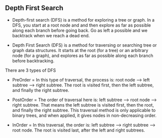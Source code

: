 ## Depth First Search

- Depth-first search (DFS) is a method for exploring a tree or graph. In a DFS, you start at a root node and and then explore as far as possible along each branch before going back. Go as left a possible and we backtrack when we reach a dead end.

- Depth First Search (DFS) is a method for traversing or searching tree or graph data structures. It starts at the root (for a tree) or an arbitrary node (for a graph), and explores as far as possible along each branch before backtracking.

There are 3 types of DFS

- PreOrder = In this type of traversal, the process is: root node --> left subtree --> right subtree. The root is visited first, then the left subtree, and finally the right subtree.

- PostOrder = The order of traversal here is: left subtree --> root node --> right subtree. That means the left subtree is visited first, then the root, and finally the right subtree. This traversal method is only applicable to binary trees, and when applied, it gives nodes in non-decreasing order.

- InOrder = In this traversal, the order is: left subtree --> right subtree --> root node. The root is visited last, after the left and right subtrees.

